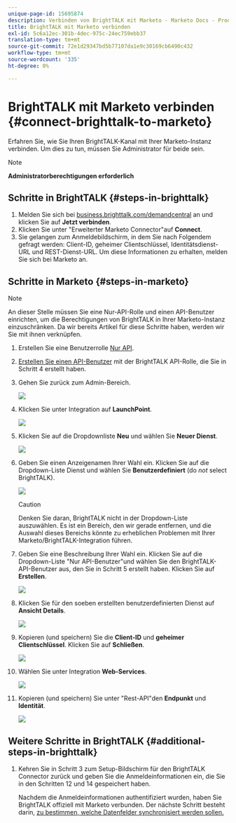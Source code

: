 ```yaml
---
unique-page-id: 15695874
description: Verbinden von BrightTALK mit Marketo - Marketo Docs - Produktdokumentation
title: BrightTALK mit Marketo verbinden
exl-id: 5c6a12ec-301b-4dec-975c-24ec759ebb37
translation-type: tm+mt
source-git-commit: 72e1d29347bd5b77107da1e9c30169cb6490c432
workflow-type: tm+mt
source-wordcount: '335'
ht-degree: 0%

---
```


# BrightTALK mit Marketo verbinden {#connect-brighttalk-to-marketo}

Erfahren Sie, wie Sie Ihren BrightTALK-Kanal mit Ihrer Marketo-Instanz verbinden. Um dies zu tun, müssen Sie Administrator für beide sein.

>[!NOTE]
>
>**Administratorberechtigungen erforderlich**

## Schritte in BrightTALK {#steps-in-brighttalk}

1. Melden Sie sich bei [business.brighttalk.com/demandcentral](https://business.brighttalk.com/demandcentral/login) an und klicken Sie auf **Jetzt verbinden**.
1. Klicken Sie unter &quot;Erweiterter Marketo Connector&quot;auf **Connect**.
1. Sie gelangen zum Anmeldebildschirm, in dem Sie nach Folgendem gefragt werden: Client-ID, geheimer Clientschlüssel, Identitätsdienst-URL und REST-Dienst-URL. Um diese Informationen zu erhalten, melden Sie sich bei Marketo an.

## Schritte in Marketo {#steps-in-marketo}

>[!NOTE]
>
>An dieser Stelle müssen Sie eine Nur-API-Rolle und einen API-Benutzer einrichten, um die Berechtigungen von BrightTALK in Ihrer Marketo-Instanz einzuschränken. Da wir bereits Artikel für diese Schritte haben, werden wir Sie mit ihnen verknüpfen.

1. Erstellen Sie eine Benutzerrolle [Nur API](/help/marketo/product-docs/administration/users-and-roles/create-an-api-only-user-role.md).
1. [Erstellen Sie einen API-Benutzer](/help/marketo/product-docs/administration/users-and-roles/create-an-api-only-user.md) mit der BrightTALK API-Rolle, die Sie in Schritt 4 erstellt haben.
1. Gehen Sie zurück zum Admin-Bereich.

   ![](assets/one.png)

1. Klicken Sie unter Integration auf **LaunchPoint**.

   ![](assets/two.png)

1. Klicken Sie auf die Dropdownliste **Neu** und wählen Sie **Neuer Dienst**.

   ![](assets/three.png)

1. Geben Sie einen Anzeigenamen Ihrer Wahl ein. Klicken Sie auf die Dropdown-Liste Dienst und wählen Sie **Benutzerdefiniert** (do _not_ select BrightTALK).

   ![](assets/four.png)

   >[!CAUTION]
   >
   >Denken Sie daran, BrightTALK nicht in der Dropdown-Liste auszuwählen. Es ist ein Bereich, den wir gerade entfernen, und die Auswahl dieses Bereichs könnte zu erheblichen Problemen mit Ihrer Marketo/BrightTALK-Integration führen.

1. Geben Sie eine Beschreibung Ihrer Wahl ein. Klicken Sie auf die Dropdown-Liste &quot;Nur API-Benutzer&quot;und wählen Sie den BrightTALK-API-Benutzer aus, den Sie in Schritt 5 erstellt haben. Klicken Sie auf **Erstellen**.

   ![](assets/five.png)

1. Klicken Sie für den soeben erstellten benutzerdefinierten Dienst auf **Ansicht Details**.

   ![](assets/six.png)

1. Kopieren (und speichern) Sie die **Client-ID** und **geheimer Clientschlüssel**. Klicken Sie auf **Schließen**.

   ![](assets/eight-1.png)

1. Wählen Sie unter Integration **Web-Services**.

   ![](assets/nine-1.png)

1. Kopieren (und speichern) Sie unter &quot;Rest-API&quot;den **Endpunkt** und **Identität**.

   ![](assets/ten.png)

## Weitere Schritte in BrightTALK {#additional-steps-in-brighttalk}

1. Kehren Sie in Schritt 3 zum Setup-Bildschirm für den BrightTALK Connector zurück und geben Sie die Anmeldeinformationen ein, die Sie in den Schritten 12 und 14 gespeichert haben.

   Nachdem die Anmeldeinformationen authentifiziert wurden, haben Sie BrightTALK offiziell mit Marketo verbunden. Der nächste Schritt besteht darin, [zu bestimmen, welche Datenfelder synchronisiert werden sollen.](https://support.brighttalk.com/hc/en-us/articles/115005131274-BrightTALK-Connector-for-Marketo-Choose-the-Fields-to-Sync)
